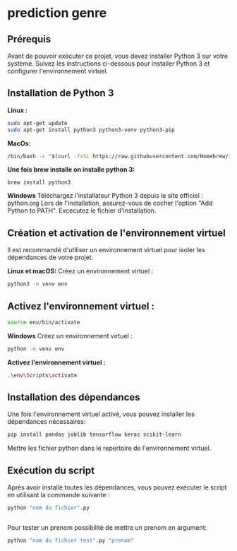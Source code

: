 # prediction genre

## **Prérequis**
Avant de pouvoir exécuter ce projet, vous devez installer Python 3 sur votre système. Suivez les instructions ci-dessous pour installer Python 3 et configurer l'environnement virtuel.

## **Installation de Python 3**
**Linux :**

```bash
sudo apt-get update
sudo apt-get install python3 python3-venv python3-pip
```

**MacOs:**
```bash
/bin/bash -c "$(curl -fsSL https://raw.githubusercontent.com/Homebrew/install/HEAD/install.sh)"
```
**Une fois brew installe on installe python 3:**
```
brew install python3
```
**Windows**
Téléchargez l'installateur Python 3 depuis le site officiel : python.org
Lors de l'installation, assurez-vous de cocher l'option "Add Python to PATH".
Excecutez le fichier d'installation.


## **Création et activation de l'environnement virtuel**
Il est recommandé d'utiliser un environnement virtuel pour isoler les dépendances de votre projet.

**Linux et macOS:**
Créez un environnement virtuel :
```bash
python3 -m venv env
```

## **Activez l'environnement virtuel :**
```bash
source env/bin/activate
```
**Windows**
Créez un environnement virtuel :
```bash
python -m venv env
```
**Activez l'environnement virtuel :**
```bash
.\env\Scripts\activate
```


## **Installation des dépendances**
Une fois l'environnement virtuel activé, vous pouvez installer les dépendances nécessaires:
```bash
pip install pandas joblib tensorflow keras scikit-learn
```
Mettre les fichier python dans le repertoire de l'environnement virtuel.


## **Exécution du script**
Après avoir installé toutes les dépendances, vous pouvez exécuter le script en utilisant la commande suivante :
```bash
python "nom du fichier".py



```
Pour tester un prenom possibilité de mettre un prenom en argument:
```bash
python "nom du fichier test".py "prenom"



```

